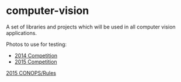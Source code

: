 computer-vision
===============

A set of libraries and projects which will be used in all computer vision applications.

Photos to use for testing:
* [2014 Competition](https://drive.google.com/open?id=0BySpWXvmBM4JWGhrZGk5UWNqNm8&authuser=0)
* [2015 Competition](https://drive.google.com/open?id=0B8ozhZojJMQbfnY0TkRZNlU1bU85Y0VXaUJsQ3E2Wk02Yld1dGlJWThiem8tNlVBQkxVdzA&authuser=1)

[2015 CONOPS/Rules](https://drive.google.com/open?id=0BySpWXvmBM4JajdsemZFb0o2Ukk&authuser=0)
